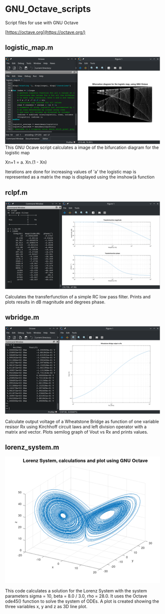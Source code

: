# GNU_Octave_scripts
Script files for use with GNU Octave

[https://octave.org](https://octave.org/)

## logistic_map.m
![logistic_map_code_plot.png](logistic_map_code_plot.png)
This GNU Ocave script calculates a image of the bifurcation diagram 
for the logistic map 

Xn+1 = a. Xn.(1 - Xn)

Iterations are done for increasing values of 'a'
the logistic map is represented as a matrix
the map is displayed using the imshow(à function

## rclpf.m
![screenshot_rclpf_result.png](screenshot_rclpf_result.png)

Calculates the transferfunction of a simple RC low pass filter. 
Prints and plots results in dB magnitude and degrees phase.

## wbridge.m
![wbridge_screenshot.png](wbridge_screenshot.png)

Calculate output voltage of a Wheatstone Bridge as function of one
variable resisor Rx using Kirchhoff circuit laws and 
left division operator with a matrix and vector.
Plots semilog graph of Vout vs Rx and prints values.

## lorenz_system.m
![lorenz_system_plot3_octave.png](lorenz_system_plot3_octave.png)

This code calculates a solution for the Lorenz System with the system parameters sigma = 10, beta = 8.0 / 3.0, rho = 28.0.
It uses the Octave ode45() function to solve the system of ODEs. 
A plot is created showing the three variables x, y and z as 3D line plot.
